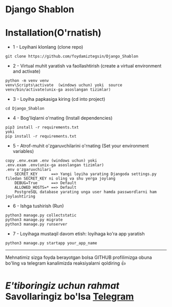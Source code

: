 # Django Shablon

# Installation(O'rnatish)
* 1 - Loyihani klonlang (clone repo)

```git clone https://github.com/foydamiztegsin/Django_Shablon```

* 2 - Virtual muhit yaratish va faollashtirish (create a virtual environment and activate)

```
python -m venv venv
venv\Scripts\activate  (windows uchun) yoki  source venv/bin/activate(unix-ga asoslangan tizimlar)
```

* 3 - Loyiha papkasiga kiring (cd into project) 

```cd Django_Shablon```

* 4 - Bog'liqlarni o'rnating (Install dependencies)

```
pip3 install -r requirements.txt 
yoki
pip install -r requirements.txt
```

* 5 - Atrof-muhit o'zgaruvchilarini o'rnating (Set your environment variables)

```
copy .env.exam .env (windows uchun) yoki 
.env.exam .env(unix-ga asoslangan tizimlar)
.env o'zgaruvchilari
    SECRET_KEY      ==> Yangi loyiha yarating Djangoda settings.py filedan SECRET_KEY ni oling va shu yerga joylang
    DEBUG=True      ==> Default
    ALLOWED_HOSTS=* ==> Default
    PostgreSQL database yarating unga user hamda passwordlarni ham joylashtiring
```

* 6 - Ishga tushirish (Run)

```
python3 manage.py collectstatic
python3 manage.py migrate
python3 manage.py runserver
```

* 7 - Loyihaga mustaqil davom etish: loyihaga ko'ra app yaratish

```
python3 manage.py startapp your_app_name
```


<hr>
 Mehnatimiz sizga foyda berayotgan bolsa GITHUB profilimizga obuna bo'ling va telegram kanalimizda reaksiyalarni qoldiring 👍
 
# *E'tiboringiz uchun rahmat* Savollaringiz bo'lsa [Telegram](https://t.me/foydamizteg_sin)